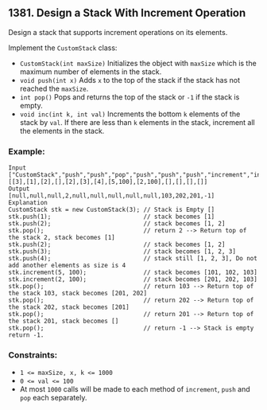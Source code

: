 ## 1381. Design a Stack With Increment Operation

Design a stack that supports increment operations on its elements.

Implement the ```CustomStack``` class:

* ```CustomStack(int maxSize)``` Initializes the object with ```maxSize``` which is the maximum number of elements in the stack.
* ```void push(int x)``` Adds ```x``` to the top of the stack if the stack has not reached the ```maxSize```.
* ```int pop()``` Pops and returns the top of the stack or ```-1``` if the stack is empty.
* ```void inc(int k, int val)``` Increments the bottom ```k``` elements of the stack by ```val```. If there are less than ```k``` elements in the stack, increment all the elements in the stack.

### Example:
```
Input
["CustomStack","push","push","pop","push","push","push","increment","increment","pop","pop","pop","pop"]
[[3],[1],[2],[],[2],[3],[4],[5,100],[2,100],[],[],[],[]]
Output
[null,null,null,2,null,null,null,null,null,103,202,201,-1]
Explanation
CustomStack stk = new CustomStack(3); // Stack is Empty []
stk.push(1);                          // stack becomes [1]
stk.push(2);                          // stack becomes [1, 2]
stk.pop();                            // return 2 --> Return top of the stack 2, stack becomes [1]
stk.push(2);                          // stack becomes [1, 2]
stk.push(3);                          // stack becomes [1, 2, 3]
stk.push(4);                          // stack still [1, 2, 3], Do not add another elements as size is 4
stk.increment(5, 100);                // stack becomes [101, 102, 103]
stk.increment(2, 100);                // stack becomes [201, 202, 103]
stk.pop();                            // return 103 --> Return top of the stack 103, stack becomes [201, 202]
stk.pop();                            // return 202 --> Return top of the stack 202, stack becomes [201]
stk.pop();                            // return 201 --> Return top of the stack 201, stack becomes []
stk.pop();                            // return -1 --> Stack is empty return -1.
```

### Constraints:

* ```1 <= maxSize, x, k <= 1000```
* ```0 <= val <= 100```
* At most ```1000``` calls will be made to each method of ```increment```, ```push``` and ```pop``` each separately.